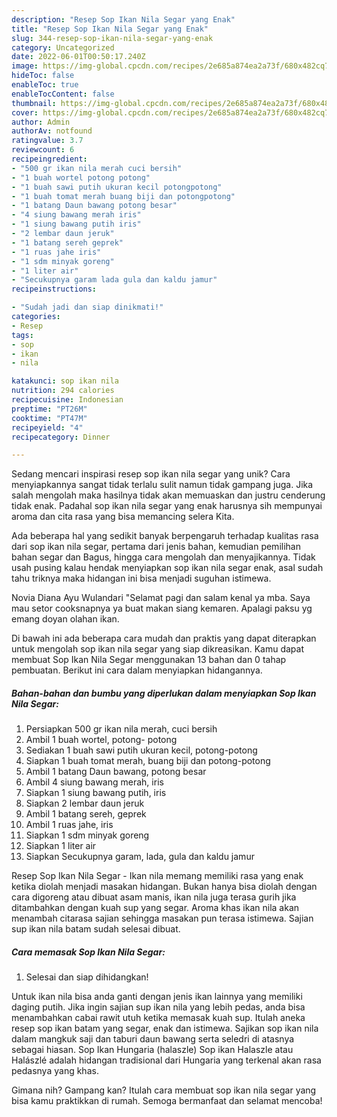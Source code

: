 ```yaml
---
description: "Resep Sop Ikan Nila Segar yang Enak"
title: "Resep Sop Ikan Nila Segar yang Enak"
slug: 344-resep-sop-ikan-nila-segar-yang-enak
category: Uncategorized
date: 2022-06-01T00:50:17.240Z
image: https://img-global.cpcdn.com/recipes/2e685a874ea2a73f/680x482cq70/sop-ikan-nila-segar-foto-resep-utama.jpg
hideToc: false
enableToc: true
enableTocContent: false
thumbnail: https://img-global.cpcdn.com/recipes/2e685a874ea2a73f/680x482cq70/sop-ikan-nila-segar-foto-resep-utama.jpg
cover: https://img-global.cpcdn.com/recipes/2e685a874ea2a73f/680x482cq70/sop-ikan-nila-segar-foto-resep-utama.jpg
author: Admin
authorAv: notfound
ratingvalue: 3.7
reviewcount: 6
recipeingredient:
- "500 gr ikan nila merah cuci bersih"
- "1 buah wortel potong potong"
- "1 buah sawi putih ukuran kecil potongpotong"
- "1 buah tomat merah buang biji dan potongpotong"
- "1 batang Daun bawang potong besar"
- "4 siung bawang merah iris"
- "1 siung bawang putih iris"
- "2 lembar daun jeruk"
- "1 batang sereh geprek"
- "1 ruas jahe iris"
- "1 sdm minyak goreng"
- "1 liter air"
- "Secukupnya garam lada gula dan kaldu jamur"
recipeinstructions:

- "Sudah jadi dan siap dinikmati!"
categories:
- Resep
tags:
- sop
- ikan
- nila

katakunci: sop ikan nila 
nutrition: 294 calories
recipecuisine: Indonesian
preptime: "PT26M"
cooktime: "PT47M"
recipeyield: "4"
recipecategory: Dinner

---
```





Sedang mencari inspirasi resep sop ikan nila segar yang unik? Cara menyiapkannya sangat tidak terlalu sulit namun tidak gampang juga. Jika salah mengolah maka hasilnya tidak akan memuaskan dan justru cenderung tidak enak. Padahal sop ikan nila segar yang enak harusnya sih mempunyai aroma dan cita rasa yang bisa memancing selera Kita.





Ada beberapa hal yang sedikit banyak berpengaruh terhadap kualitas rasa dari sop ikan nila segar, pertama dari jenis bahan, kemudian pemilihan bahan segar dan Bagus, hingga cara mengolah dan menyajikannya. Tidak usah pusing kalau hendak menyiapkan sop ikan nila segar enak,      asal sudah tahu triknya maka hidangan ini bisa menjadi suguhan istimewa.














Novia Diana Ayu Wulandari &#34;Selamat pagi dan salam kenal ya mba. Saya mau setor cooksnapnya ya buat makan siang kemaren. Apalagi paksu yg emang doyan olahan ikan.






Di bawah ini ada beberapa cara mudah dan praktis yang dapat diterapkan untuk mengolah sop ikan nila segar yang siap dikreasikan. Kamu dapat membuat Sop Ikan Nila Segar menggunakan 13 bahan dan 0 tahap pembuatan. Berikut ini cara dalam menyiapkan hidangannya.

<!--inarticleads1-->

##### Bahan-bahan dan bumbu yang diperlukan dalam menyiapkan Sop Ikan Nila Segar:

1. Persiapkan 500 gr ikan nila merah, cuci bersih
1. Ambil 1 buah wortel, potong- potong
1. Sediakan 1 buah sawi putih ukuran kecil, potong-potong
1. Siapkan 1 buah tomat merah, buang biji dan potong-potong
1. Ambil 1 batang Daun bawang, potong besar
1. Ambil 4 siung bawang merah, iris
1. Siapkan 1 siung bawang putih, iris
1. Siapkan 2 lembar daun jeruk
1. Ambil 1 batang sereh, geprek
1. Ambil 1 ruas jahe, iris
1. Siapkan 1 sdm minyak goreng
1. Siapkan 1 liter air
1. Siapkan Secukupnya garam, lada, gula dan kaldu jamur


Resep Sop Ikan Nila Segar - Ikan nila memang memiliki rasa yang enak ketika diolah menjadi masakan hidangan. Bukan hanya bisa diolah dengan cara digoreng atau dibuat asam manis, ikan nila juga terasa gurih jika ditambahkan dengan kuah sup yang segar. Aroma khas ikan nila akan menambah citarasa sajian sehingga masakan pun terasa istimewa. Sajian sup ikan nila batam sudah selesai dibuat. 

<!--inarticleads2-->

##### Cara memasak Sop Ikan Nila Segar:


1. Selesai dan siap dihidangkan!

Untuk ikan nila bisa anda ganti dengan jenis ikan lainnya yang memiliki daging putih. Jika ingin sajian sup ikan nila yang lebih pedas, anda bisa menambahkan cabai rawit utuh ketika memasak kuah sup. Itulah aneka resep sop ikan batam yang segar, enak dan istimewa. Sajikan sop ikan nila dalam mangkuk saji dan taburi daun bawang serta seledri di atasnya sebagai hiasan. Sop Ikan Hungaria (halaszle) Sop ikan Halaszle atau Halászlé adalah hidangan tradisional dari Hungaria yang terkenal akan rasa pedasnya yang khas. 

Gimana nih? Gampang kan? Itulah cara membuat sop ikan nila segar yang bisa kamu praktikkan di rumah. Semoga bermanfaat dan selamat mencoba!
